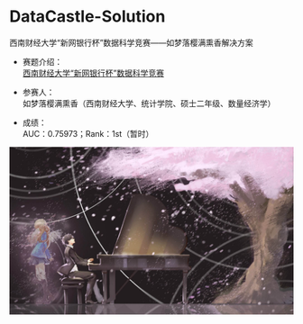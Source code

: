 # DataCastle-Solution
西南财经大学“新网银行杯”数据科学竞赛——如梦落樱满熏香解决方案



* 赛题介绍：  
[西南财经大学“新网银行杯”数据科学竞赛](http://www.dcjingsai.com/common/cmpt/%E8%A5%BF%E5%8D%97%E8%B4%A2%E7%BB%8F%E5%A4%A7%E5%AD%A6%E2%80%9C%E6%96%B0%E7%BD%91%E9%93%B6%E8%A1%8C%E6%9D%AF%E2%80%9D%E6%95%B0%E6%8D%AE%E7%A7%91%E5%AD%A6%E7%AB%9E%E8%B5%9B_%E8%B5%9B%E4%BD%93%E4%B8%8E%E6%95%B0%E6%8D%AE.html
)



* 参赛人：  
如梦落樱满熏香（西南财经大学、统计学院、硕士二年级、数量经济学）



* 成绩：  
AUC：0.75973；Rank：1st（暂时）



![演奏](https://github.com/jiy123/DataCastle-Solution/blob/master/%E6%BC%94%E5%A5%8F.jpg)  
